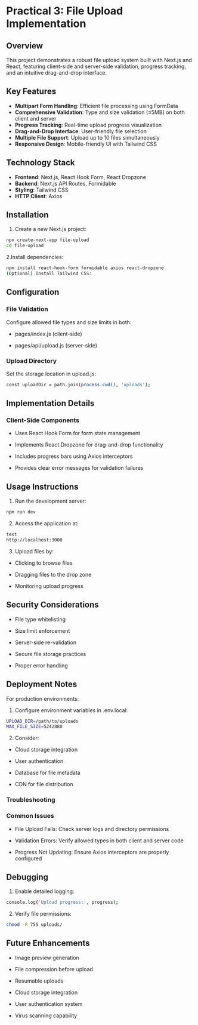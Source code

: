 # Practical 3: File Upload Implementation

## Overview
This project demonstrates a robust file upload system built with Next.js and React, featuring client-side and server-side validation, progress tracking, and an intuitive drag-and-drop interface.

## Key Features
- **Multipart Form Handling**: Efficient file processing using FormData
- **Comprehensive Validation**: Type and size validation (≤5MB) on both client and server
- **Progress Tracking**: Real-time upload progress visualization
- **Drag-and-Drop Interface**: User-friendly file selection
- **Multiple File Support**: Upload up to 10 files simultaneously
- **Responsive Design**: Mobile-friendly UI with Tailwind CSS

## Technology Stack
- **Frontend**: Next.js, React Hook Form, React Dropzone
- **Backend**: Next.js API Routes, Formidable
- **Styling**: Tailwind CSS
- **HTTP Client**: Axios


## Installation
1. Create a new Next.js project:
```bash
npx create-next-app file-upload
cd file-upload
```
 2.Install dependencies:
 ```bash
npm install react-hook-form formidable axios react-dropzone
(Optional) Install Tailwind CSS:
```

## Configuration
### File Validation
Configure allowed file types and size limits in both:

- pages/index.js (client-side)

- pages/api/upload.js (server-side)

### Upload Directory
Set the storage location in upload.js:
 ```bash
const uploadDir = path.join(process.cwd(), 'uploads');
 ```
 ## Implementation Details
### Client-Side Components
- Uses React Hook Form for form state management

- Implements React Dropzone for drag-and-drop functionality

- Includes progress bars using Axios interceptors

- Provides clear error messages for validation failures

## Usage Instructions
1. Run the development server:

```bash
npm run dev
```
2. Access the application at:
```bash
text
http://localhost:3000
```
3. Upload files by:

- Clicking to browse files

- Dragging files to the drop zone

- Monitoring upload progress
## Security Considerations
- File type whitelisting

- Size limit enforcement

- Server-side re-validation

- Secure file storage practices

- Proper error handling

## Deployment Notes
For production environments:

1. Configure environment variables in .env.local:
```bash
UPLOAD_DIR=/path/to/uploads
MAX_FILE_SIZE=5242880
```
2. Consider:

- Cloud storage integration

- User authentication

- Database for file metadata

- CDN for file distribution

### Troubleshooting
### Common Issues
- File Upload Fails: Check server logs and directory permissions

- Validation Errors: Verify allowed types in both client and server code

- Progress Not Updating: Ensure Axios interceptors are properly configured

## Debugging 
1. Enable detailed logging:
```bash
console.log('Upload progress:', progress);
```
2. Verify file permissions:

```bash
chmod -R 755 uploads/
```
## Future Enhancements
- Image preview generation

- File compression before upload

- Resumable uploads

- Cloud storage integration

- User authentication system

- Virus scanning capability
